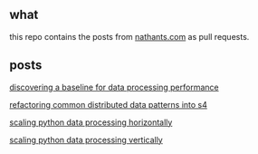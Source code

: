 ## what

this repo contains the posts from [nathants.com](https://nathants.com/posts) as pull requests.

## posts

[discovering a baseline for data processing performance](https://github.com/nathants/posts/pull/4)

[refactoring common distributed data patterns into s4](https://github.com/nathants/posts/pull/3)

[scaling python data processing horizontally](https://github.com/nathants/posts/pull/2)

[scaling python data processing vertically](https://github.com/nathants/posts/pull/1)
